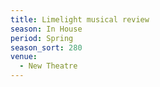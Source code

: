 ```yaml
---
title: Limelight musical review
season: In House
period: Spring
season_sort: 280
venue:
  - New Theatre
---
```



